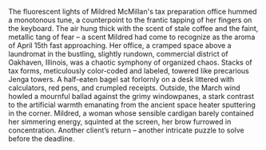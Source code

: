 The fluorescent lights of Mildred McMillan's tax preparation office hummed a monotonous tune, a counterpoint to the frantic tapping of her fingers on the keyboard.  The air hung thick with the scent of stale coffee and the faint, metallic tang of fear – a scent Mildred had come to recognize as the aroma of April 15th fast approaching.  Her office, a cramped space above a laundromat in the bustling, slightly rundown, commercial district of Oakhaven, Illinois, was a chaotic symphony of organized chaos.  Stacks of tax forms, meticulously color-coded and labeled, towered like precarious Jenga towers.  A half-eaten bagel sat forlornly on a desk littered with calculators, red pens, and crumpled receipts.  Outside, the March wind howled a mournful ballad against the grimy windowpanes, a stark contrast to the artificial warmth emanating from the ancient space heater sputtering in the corner.  Mildred, a woman whose sensible cardigan barely contained her simmering energy, squinted at the screen, her brow furrowed in concentration.  Another client’s return – another intricate puzzle to solve before the deadline.
